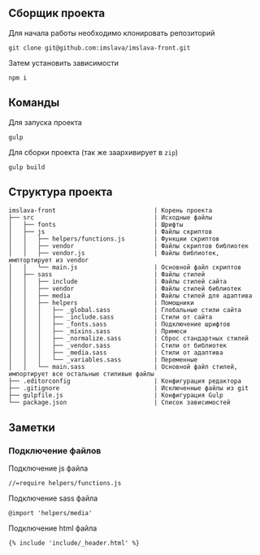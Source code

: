 ## Сборщик проекта

Для начала работы необходимо клонировать репозиторий
```
git clone git@github.com:imslava/imslava-front.git
```

Затем установить зависимости
```
npm i
```

## Команды

Для запуска проекта
```
gulp
```

Для сборки проекта (так же заархивирует в `zip`)
```
gulp build
```

## Структура проекта

```
imslava-front                           | Корень проекта
├── src                                 | Исходные файлы
│   ├── fonts                           | Шрифты
│   ├── js                            	| Файлы скриптов
│   │   ├── helpers/functions.js        | Функции скриптов
│   │   ├── vendor                      | Файлы скриптов библиотек
│   │   ├── vendor.js                   | Файлы библиотек, имптортирует из vendor
│   │   └── main.js                   	| Основной файл скриптов
│   ├── sass                            | Файлы стилей
│   │   ├── include                     | Файлы стилей сайта
│   │   ├── vendor                      | Файлы стилей библиотек
│   │   ├── media                       | Файлы стилей для адаптива
│   │   ├── helpers                     | Помощники
│   │   │   ├── _global.sass            | Глобальные стили сайта
│   │   │   ├── _include.sass           | Стили от сайта
│   │   │   ├── _fonts.sass             | Подключение шрифтов
│   │   │   ├── _mixins.sass            | Примеси
│   │   │   ├── _normalize.sass         | Сброс стандартных стилей
│   │   │   ├── _vendor.sass            | Стили от библиотек
│   │   │   ├── _media.sass             | Стили от адаптива
│   │   │   └── _variables.sass         | Переменные
│   │   └── main.sass                   | Основной файл стилей, импортирует все остальные стиливые файлы
├── .editorconfig                       | Конфигурация редактора
├── .gitignore                          | Исключенные файлы из git
├── gulpfile.js                         | Конфигурация Gulp
└── package.json                        | Список зависимостей 
```

## Заметки

### Подключение файлов

Подключение js файла
```
//=require helpers/functions.js
```

Подключение sass файла
```
@import 'helpers/media'
```

Подключение html файла
```
{% include 'include/_header.html' %}
```